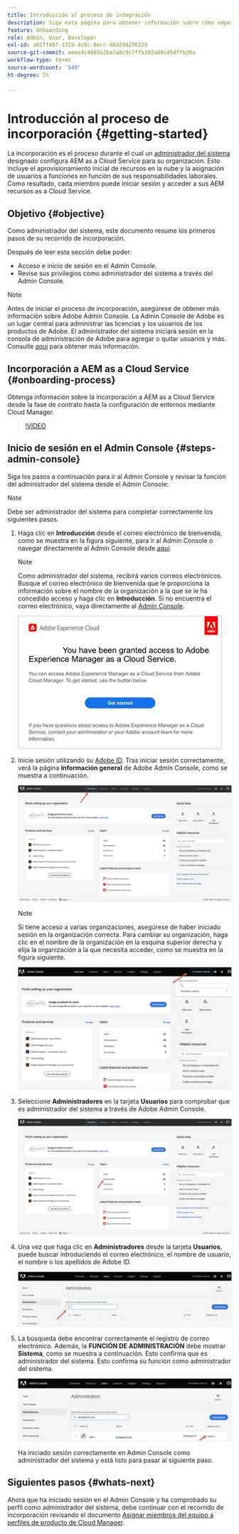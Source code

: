 ```yaml
---
title: Introducción al proceso de integración
description: Siga esta página para obtener información sobre cómo empezar a utilizar el recorrido de incorporación
feature: Onboarding
role: Admin, User, Developer
exl-id: a02ff46f-1319-4c0c-8ecc-d8d2d4276229
source-git-commit: aeee4c4865e2ba7a8c9c7ffb392a08c45dffb20a
workflow-type: tm+mt
source-wordcount: '549'
ht-degree: 1%

---
```


# Introducción al proceso de incorporación {#getting-started}

La incorporación es el proceso durante el cual un [administrador del sistema](https://experienceleague.adobe.com/docs/experience-manager-cloud-service/onboarding/onboarding-concepts/system-administrator.html?lang=en) designado configura AEM as a Cloud Service para su organización. Esto incluye el aprovisionamiento inicial de recursos en la nube y la asignación de usuarios a funciones en función de sus responsabilidades laborales. Como resultado, cada miembro puede iniciar sesión y acceder a sus AEM recursos as a Cloud Service.

## Objetivo {#objective}

Como administrador del sistema, este documento resume los primeros pasos de su recorrido de incorporación.

Después de leer esta sección debe poder:

* Acceso e inicio de sesión en el Admin Console.
* Revise sus privilegios como administrador del sistema a través del Admin Console.

>[!NOTE]
>Antes de iniciar el proceso de incorporación, asegúrese de obtener más información sobre Adobe Admin Console. La Admin Console de Adobe es un lugar central para administrar las licencias y los usuarios de los productos de Adobe. El administrador del sistema iniciará sesión en la consola de administración de Adobe para agregar o quitar usuarios y más. Consulte [aquí](https://experienceleague.adobe.com/docs/experience-manager-cloud-service/onboarding/onboarding-concepts/admin-console.html?lang=en) para obtener más información.

## Incorporación a AEM as a Cloud Service {#onboarding-process}

Obtenga información sobre la incorporación a AEM as a Cloud Service desde la fase de contrato hasta la configuración de entornos mediante Cloud Manager.

>[!VIDEO](https://video.tv.adobe.com/v/336959/?quality=12&learn=on)

## Inicio de sesión en el Admin Console {#steps-admin-console}

Siga los pasos a continuación para ir al Admin Console y revisar la función del administrador del sistema desde el Admin Console:

>[!NOTE]
>Debe ser administrador del sistema para completar correctamente los siguientes pasos.

1. Haga clic en **Introducción** desde el correo electrónico de bienvenida, como se muestra en la figura siguiente, para ir al Admin Console o navegar directamente al Admin Console desde [aquí](https://adminconsole.adobe.com).

   >[!NOTE]
   >Como administrador del sistema, recibirá varios correos electrónicos. Busque el correo electrónico de bienvenida que le proporciona la información sobre el nombre de la organización a la que se le ha concedido acceso y haga clic en **Introducción**. Si no encuentra el correo electrónico, vaya directamente al [Admin Console](https://adminconsole.adobe.com/).

   ![](/help/journey-onboarding/assets/get-started-email.png)

1. Inicie sesión utilizando su [Adobe ID](https://experienceleague.adobe.com/docs/experience-manager-cloud-service/onboarding/onboarding-concepts/adobe-id.html?lang=en). Tras iniciar sesión correctamente, verá la página **Información general** de Adobe Admin Console, como se muestra a continuación.

   ![](/help/journey-onboarding/assets/get-started1.png)

   >[!NOTE]
   >Si tiene acceso a varias organizaciones, asegúrese de haber iniciado sesión en la organización correcta. Para cambiar su organización, haga clic en el nombre de la organización en la esquina superior derecha y elija la organización a la que necesita acceder, como se muestra en la figura siguiente.

   ![](/help/journey-onboarding/assets/admin-console-orgswitch.png)

1. Seleccione **Administradores** en la tarjeta **Usuarios** para comprobar que es administrador del sistema a través de Adobe Admin Console.

   ![](/help/journey-onboarding/assets/get-started2.png)

1. Una vez que haga clic en **Administradores** desde la tarjeta **Usuarios**, puede buscar introduciendo el correo electrónico, el nombre de usuario, el nombre o los apellidos de Adobe ID.

   ![](/help/journey-onboarding/assets/get-started3.png)

1. La búsqueda debe encontrar correctamente el registro de correo electrónico. Además, la **FUNCIÓN DE ADMINISTRACIÓN** debe mostrar **Sistema**, como se muestra a continuación. Esto confirma que es administrador del sistema. Esto confirma su función como administrador del sistema.

   ![](/help/journey-onboarding/assets/get-started4.png)

   Ha iniciado sesión correctamente en Admin Console como administrador del sistema y está listo para pasar al siguiente paso.

## Siguientes pasos {#whats-next}

Ahora que ha iniciado sesión en el Admin Console y ha comprobado su perfil como administrador del sistema, debe continuar con el recorrido de incorporación revisando el documento [Asignar miembros del equipo a perfiles de producto de Cloud Manager](/help/journey-onboarding/sysadmin/assign-team-members-aem-cloud-service.md).
